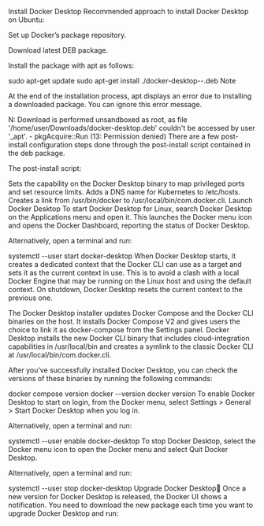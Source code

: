 Install Docker Desktop
Recommended approach to install Docker Desktop on Ubuntu:

Set up Docker’s package repository.

Download latest DEB package.

Install the package with apt as follows:


 sudo apt-get update
 sudo apt-get install ./docker-desktop-<version>-<arch>.deb
Note

At the end of the installation process, apt displays an error due to installing a downloaded package. You can ignore this error message.


N: Download is performed unsandboxed as root, as file '/home/user/Downloads/docker-desktop.deb' couldn't be accessed by user '_apt'. - pkgAcquire::Run (13: Permission denied)
There are a few post-install configuration steps done through the post-install script contained in the deb package.

The post-install script:

Sets the capability on the Docker Desktop binary to map privileged ports and set resource limits.
Adds a DNS name for Kubernetes to /etc/hosts.
Creates a link from /usr/bin/docker to /usr/local/bin/com.docker.cli.
Launch Docker Desktop
To start Docker Desktop for Linux, search Docker Desktop on the Applications menu and open it. This launches the Docker menu icon and opens the Docker Dashboard, reporting the status of Docker Desktop.

Alternatively, open a terminal and run:


 systemctl --user start docker-desktop
When Docker Desktop starts, it creates a dedicated context that the Docker CLI can use as a target and sets it as the current context in use. This is to avoid a clash with a local Docker Engine that may be running on the Linux host and using the default context. On shutdown, Docker Desktop resets the current context to the previous one.

The Docker Desktop installer updates Docker Compose and the Docker CLI binaries on the host. It installs Docker Compose V2 and gives users the choice to link it as docker-compose from the Settings panel. Docker Desktop installs the new Docker CLI binary that includes cloud-integration capabilities in /usr/local/bin and creates a symlink to the classic Docker CLI at /usr/local/bin/com.docker.cli.

After you’ve successfully installed Docker Desktop, you can check the versions of these binaries by running the following commands:


 docker compose version
 docker --version
 docker version
To enable Docker Desktop to start on login, from the Docker menu, select Settings > General > Start Docker Desktop when you log in.

Alternatively, open a terminal and run:


 systemctl --user enable docker-desktop
To stop Docker Desktop, select the Docker menu icon to open the Docker menu and select Quit Docker Desktop.

Alternatively, open a terminal and run:


 systemctl --user stop docker-desktop
Upgrade Docker Desktop🔗
Once a new version for Docker Desktop is released, the Docker UI shows a notification. You need to download the new package each time you want to upgrade Docker Desktop and run:
